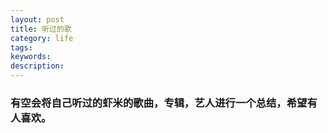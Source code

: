 ```yaml
---
layout: post
title: 听过的歌
category: life
tags: 
keywords: 
description: 
---
```



### 有空会将自己听过的虾米的歌曲，专辑，艺人进行一个总结，希望有人喜欢。

